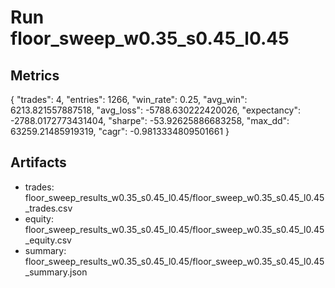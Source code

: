 # Run floor_sweep_w0.35_s0.45_l0.45

## Metrics
{
  "trades": 4,
  "entries": 1266,
  "win_rate": 0.25,
  "avg_win": 6213.821557887518,
  "avg_loss": -5788.630222420026,
  "expectancy": -2788.0172773431404,
  "sharpe": -53.92625886683258,
  "max_dd": 63259.21485919319,
  "cagr": -0.9813334809501661
}

## Artifacts
- trades: floor_sweep_results_w0.35_s0.45_l0.45/floor_sweep_w0.35_s0.45_l0.45_trades.csv
- equity: floor_sweep_results_w0.35_s0.45_l0.45/floor_sweep_w0.35_s0.45_l0.45_equity.csv
- summary: floor_sweep_results_w0.35_s0.45_l0.45/floor_sweep_w0.35_s0.45_l0.45_summary.json